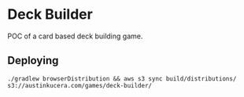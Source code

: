 # Deck Builder

POC of a card based deck building game. 

## Deploying
```
./gradlew browserDistribution && aws s3 sync build/distributions/ s3://austinkucera.com/games/deck-builder/
```